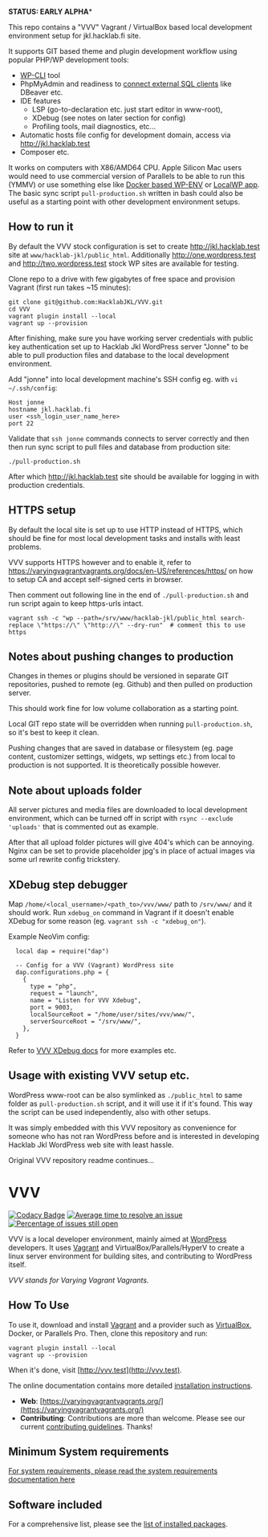 **STATUS: EARLY ALPHA***

This repo contains a "VVV" Vagrant / VirtualBox based local development environment setup for jkl.hacklab.fi site.

It supports GIT based theme and plugin development workflow using popular PHP/WP development tools:

- [WP-CLI](https://make.wordpress.org/cli/handbook/guides/quick-start/) tool
- PhpMyAdmin and readiness to [connect external SQL clients](https://varyingvagrantvagrants.org/docs/en-US/references/sql-client/) like DBeaver etc.
- IDE features
  - LSP (go-to-declaration etc. just start editor in www-root), 
  - XDebug (see notes on later section for config)
  - Profiling tools, mail diagnostics, etc...
- Automatic hosts file config for development domain, access via http://jkl.hacklab.test
- Composer etc.

It works on computers with X86/AMD64 CPU. Apple Silicon Mac users would need to use commercial version of Parallels to be able to run this (YMMV) or use something else like [Docker based WP-ENV](https://developer.wordpress.org/block-editor/reference-guides/packages/packages-env/) or [LocalWP app](https://localwp.com/). The basic sync script `pull-production.sh` written in bash could also be useful as a starting point with other development environment setups.

## How to run it

By default the VVV stock configuration is set to create http://jkl.hacklab.test site at `www/hacklab-jkl/public_html`. Additionally http://one.wordpress.test and http://two.wordpress.test stock WP sites are available for testing.

Clone repo to a drive with few gigabytes of free space and provision Vagrant (first run takes ~15 minutes):

```
git clone git@github.com:HacklabJKL/VVV.git
cd VVV
vagrant plugin install --local
vagrant up --provision
```

After finishing, make sure you have working server credentials with public key authentication set up to Hacklab Jkl WordPress server "Jonne" to be able to pull production files and database to the local development environment.

Add "jonne" into local development machine's SSH config eg. with `vi ~/.ssh/config`:

```
Host jonne
hostname jkl.hacklab.fi
user <ssh_login_user_name_here>
port 22
```

Validate that `ssh jonne` commands connects to server correctly and then then run sync script to pull files and database from production site:

```
./pull-production.sh
```

After which http://jkl.hacklab.test site should be available for logging in with production credentials.

## HTTPS setup

By default the local site is set up to use HTTP instead of HTTPS, which should be fine for most local development tasks and installs with least problems.

VVV supports HTTPS however and to enable it, refer to https://varyingvagrantvagrants.org/docs/en-US/references/https/ on how to setup CA and accept self-signed certs in browser.

Then comment out following line in the end of `./pull-production.sh` and run script again to keep https-urls intact.

```
vagrant ssh -c "wp --path=/srv/www/hacklab-jkl/public_html search-replace \"https://\" \"http://\" --dry-run"  # comment this to use https
```

## Notes about pushing changes to production

Changes in themes or plugins should be versioned in separate GIT repositories, pushed to remote (eg. Github) and then pulled on production server.

This should work fine for low volume collaboration as a starting point. 

Local GIT repo state will be overridden when running `pull-production.sh`, so it's best to keep it clean.

Pushing changes that are saved in database or filesystem (eg. page content, customizer settings, widgets, wp settings etc.) from local to production is not supported. It is theoretically possible however.

## Note about uploads folder

All server pictures and media files are downloaded to local development environment, which can be turned off in script with `rsync --exclude 'uploads'` that is commented out as example.

After that all upload folder pictures will give 404's which can be annoying. Nginx can be set to provide placeholder jpg's in place of actual images via some url rewrite config trickstery.

## XDebug step debugger

Map `/home/<local_username>/<path_to>/vvv/www/` path to `/srv/www/` and it should work. Run `xdebug_on` command in Vagrant if it doesn't enable XDebug for some reason (eg. `vagrant ssh -c "xdebug_on"`).

Example NeoVim config:

```
  local dap = require("dap")

  -- Config for a VVV (Vagrant) WordPress site
  dap.configurations.php = {
    {
      type = "php",
      request = "launch",
      name = "Listen for VVV Xdebug",
      port = 9003,
      localSourceRoot = "/home/user/sites/vvv/www/",
      serverSourceRoot = "/srv/www/",
    },
  }
```

Refer to [VVV XDebug docs](https://varyingvagrantvagrants.org/docs/en-US/references/xdebug/) for more examples etc.

## Usage with existing VVV setup etc.

WordPress www-root can be also symlinked as `./public_html` to same folder as `pull-production.sh` script, and it will use it if it's found. This way the script can be used independently, also with other setups. 

It was simply embedded with this VVV repository as convenience for someone who has not ran WordPress before and is interested in developing Hacklab Jkl WordPress web site with least hassle.


Original VVV repository readme continues...

# VVV

[![Codacy Badge](https://api.codacy.com/project/badge/Grade/206b06167aaf48aab24422cd417e8afa)](https://www.codacy.com/gh/Varying-Vagrant-Vagrants/VVV?utm_source=github.com&amp;utm_medium=referral&amp;utm_content=Varying-Vagrant-Vagrants/VVV&amp;utm_campaign=Badge_Grade) [![Average time to resolve an issue](http://isitmaintained.com/badge/resolution/varying-vagrant-vagrants/vvv.svg)](http://isitmaintained.com/project/varying-vagrant-vagrants/vvv "Average time to resolve an issue") [![Percentage of issues still open](http://isitmaintained.com/badge/open/varying-vagrant-vagrants/vvv.svg)](http://isitmaintained.com/project/varying-vagrant-vagrants/vvv "Percentage of issues still open")

VVV is a local developer environment, mainly aimed at [WordPress](https://wordpress.org) developers. It uses [Vagrant](https://www.vagrantup.com) and VirtualBox/Parallels/HyperV to create a linux server environment for building sites, and contributing to WordPress itself.

_VVV stands for Varying Vagrant Vagrants._

## How To Use

To use it, download and install [Vagrant](https://www.vagrantup.com) and a provider such as [VirtualBox](https://www.virtualbox.org/), Docker, or Parallels Pro. Then, clone this repository and run:

```shell
vagrant plugin install --local
vagrant up --provision
```

When it's done, visit [http://vvv.test](http://vvv.test).

The online documentation contains more detailed [installation instructions](https://varyingvagrantvagrants.org/docs/en-US/installation/).

* **Web**: [https://varyingvagrantvagrants.org/](https://varyingvagrantvagrants.org/)
* **Contributing**: Contributions are more than welcome. Please see our current [contributing guidelines](https://varyingvagrantvagrants.org/docs/en-US/contributing/). Thanks!

## Minimum System requirements

[For system requirements, please read the system requirements documentation here](https://varyingvagrantvagrants.org/docs/en-US/installation/software-requirements/)

## Software included

For a comprehensive list, please see the [list of installed packages](https://varyingvagrantvagrants.org/docs/en-US/installed-packages/).
